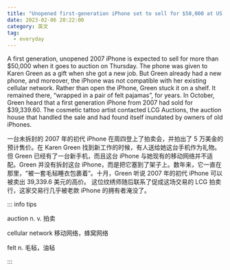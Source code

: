 ```yaml
---
title: "Unopened first-generation iPhone set to sell for $50,000 at US auction"
date: 2023-02-06 20:22:00
category: 英文
tag:
  - everyday
---
```


A first generation, unopened 2007 iPhone is expected to sell for more than $50,000 when it goes to auction on Thursday. The phone was given to Karen Green as a gift when she got a new job. But Green already had a new phone, and moreover, the iPhone was not compatible with her existing cellular network. Rather than open the iPhone, Green stuck it on a shelf. It remained there, “wrapped in a pair of felt pajamas”, for years. In October, Green heard that a first generation iPhone from 2007 had sold for $39,339.60. The cosmetic tattoo artist contacted LCG Auctions, the auction house that handled the sale and had found itself inundated by owners of old iPhones.

一台未拆封的 2007 年的初代 iPhone 在周四登上了拍卖会，并拍出了 5 万美金的预计售价。在 Karen Green 找到新工作的时候，有人送给她这台手机作为礼物。但 Green 已经有了一台新手机，而且这台 iPhone 与她现有的移动网络并不适配。Green 并没有拆封这台 iPhone，而是把它塞到了架子上。数年来，它一直在那里，“被一套毛毡睡衣包裹着”。十月，Green 听说 2007 年的初代 iPhone 可以被卖出 39,339.6 美元的高价。 这位纹绣师随后联系了促成这场交易的 LCG 拍卖行，这家交易行几乎被老款 iPhone 的拥有者淹没了。

::: info tips

auction n. v. 拍卖

cellular network 移动网络，蜂窝网络

felt n. 毛毡，油毡

:::
